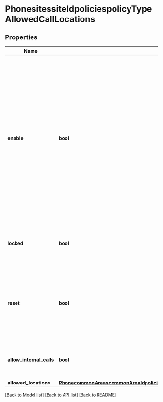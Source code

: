 # PhonesitessiteIdpoliciespolicyTypeAllowedCallLocations

## Properties
Name | Type | Description | Notes
------------ | ------------- | ------------- | -------------
**enable** | **bool** | Whether to define where the extension or user can make and accept calls and send SMS. When the extension or user is outside of the allowed locations, calls will follow \&quot;When a call is not answered\&quot; settings, meanwhile outbound and inbound emergency calls and SMS will still be allowed. Note: SMS settings will only be available to users. | [optional] 
**locked** | **bool** | Whether the senior administrator allows users to modify the current settings. | [optional] 
**reset** | **bool** | Whether the current settings will use the phone account&#x27;s settings (applicable if the current settings are using the new policy framework). | [optional] 
**allow_internal_calls** | **bool** | Whether to allow internal calls/SMS when outside of allowed locations. | [optional] 
**allowed_locations** | [**PhonecommonAreascommonAreaIdpoliciespolicyTypeAllowedCallLocationsAllowedLocations**](PhonecommonAreascommonAreaIdpoliciespolicyTypeAllowedCallLocationsAllowedLocations.md) |  | [optional] 

[[Back to Model list]](../README.md#documentation-for-models) [[Back to API list]](../README.md#documentation-for-api-endpoints) [[Back to README]](../README.md)

